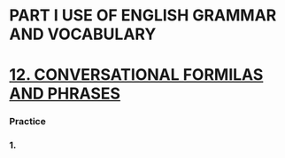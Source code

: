 # PART I USE OF ENGLISH GRAMMAR AND VOCABULARY
# [12. CONVERSATIONAL FORMILAS AND PHRASES](../../README.md)
### Practice 
### 1.
